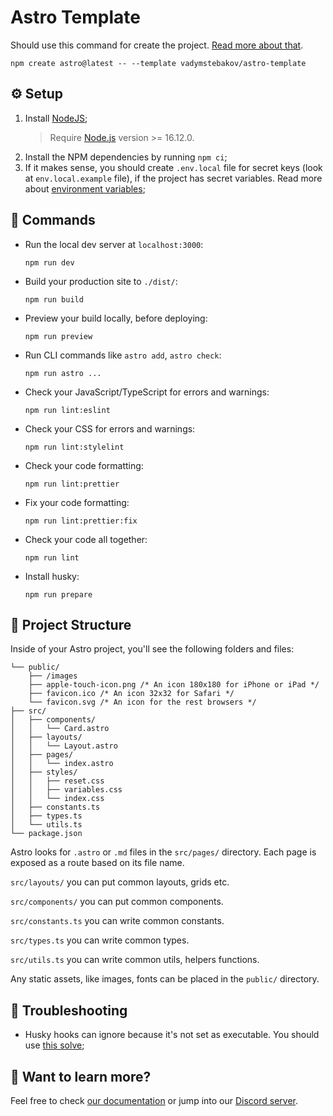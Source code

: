 # Astro Template

Should use this command for create the project. [Read more about that](https://docs.astro.build/en/install/auto/#starter-templates).

```
npm create astro@latest -- --template vadymstebakov/astro-template
```

## ⚙️ Setup

1. Install [NodeJS](https://nodejs.org/en/);
    > Require [Node.js](https://nodejs.org) version >= 16.12.0.
2. Install the NPM dependencies by running `npm ci`;
3. If it makes sense, you should create `.env.local` file for secret keys (look at `env.local.example` file), if the project has secret variables. Read more about [environment variables](https://docs.astro.build/en/guides/environment-variables/);

## 🧞 Commands

-   Run the local dev server at `localhost:3000`:
    ```
    npm run dev
    ```
-   Build your production site to `./dist/`:
    ```
    npm run build
    ```
-   Preview your build locally, before deploying:
    ```
    npm run preview
    ```
-   Run CLI commands like `astro add`, `astro check`:
    ```
    npm run astro ...
    ```
-   Check your JavaScript/TypeScript for errors and warnings:
    ```
    npm run lint:eslint
    ```
-   Check your CSS for errors and warnings:
    ```
    npm run lint:stylelint
    ```
-   Check your code formatting:
    ```
    npm run lint:prettier
    ```
-   Fix your code formatting:
    ```
    npm run lint:prettier:fix
    ```
-   Check your code all together:
    ```
    npm run lint
    ```
-   Install husky:
    ```
    npm run prepare
    ```

## 🚀 Project Structure

Inside of your Astro project, you'll see the following folders and files:

```
└── public/
    ├── /images
    ├── apple-touch-icon.png /* An icon 180x180 for iPhone or iPad */
    ├── favicon.ico /* An icon 32x32 for Safari */
    └── favicon.svg /* An icon for the rest browsers */
├── src/
│   ├── components/
│   │   └── Card.astro
│   ├── layouts/
│   │   └── Layout.astro
│   ├── pages/
│   │   └── index.astro
│   ├── styles/
│   │   ├── reset.css
│   │   ├── variables.css
│   │   └── index.css
│   ├── constants.ts
│   ├── types.ts
│   └── utils.ts
└── package.json
```

Astro looks for `.astro` or `.md` files in the `src/pages/` directory. Each page is exposed as a route based on its file name.

`src/layouts/` you can put common layouts, grids etc.

`src/components/` you can put common components.

`src/constants.ts` you can write common constants.

`src/types.ts` you can write common types.

`src/utils.ts` you can write common utils, helpers functions.

Any static assets, like images, fonts can be placed in the `public/` directory.

## 🚧 Troubleshooting

-   Husky hooks can ignore because it's not set as executable. You should use [this solve](https://github.com/typicode/husky/issues/1177#issuecomment-1212831091);

## 👀 Want to learn more?

Feel free to check [our documentation](https://docs.astro.build) or jump into our [Discord server](https://astro.build/chat).
